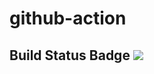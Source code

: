 # github-action

## Build Status Badge ![](https://github.com/nader-hbo/github-action/workflows/hello.yml/badge.svg)
